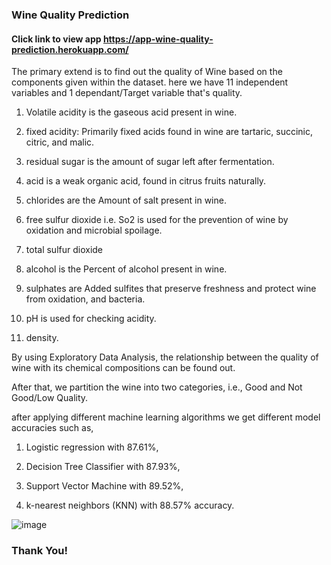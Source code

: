 ### Wine Quality Prediction

#### Click link to view app https://app-wine-quality-prediction.herokuapp.com/

The primary extend is to find out the quality of Wine based on the components given within the dataset.
here we have 11 independent variables and 1 dependant/Target variable that's quality. 

1. Volatile acidity is the gaseous acid present in wine.

2. fixed acidity: Primarily fixed acids found in wine are tartaric, succinic, citric, and malic.

3. residual sugar is the amount of sugar left after fermentation.

4. acid is a weak organic acid, found in citrus fruits naturally.

5. chlorides are the Amount of salt present in wine.

6. free sulfur dioxide i.e. So2 is used for the prevention of wine by oxidation and microbial spoilage.

7. total sulfur dioxide

8. alcohol is the Percent of alcohol present in wine. 

9. sulphates are Added sulfites that preserve freshness and protect wine from oxidation, and bacteria. 

10. pH is used for checking acidity.

11. density.

By using Exploratory Data Analysis, the relationship between the quality of wine with its chemical compositions can be found out.

After that, we partition the wine into two categories, i.e., Good and Not Good/Low Quality.

after applying different machine learning algorithms we get different model accuracies such as,

1. Logistic regression with 87.61%,

2. Decision Tree Classifier with 87.93%,

3. Support Vector Machine with 89.52%,

4. k-nearest neighbors (KNN) with 88.57% accuracy.

![image](https://user-images.githubusercontent.com/86619476/139601676-2c6b50a0-95c8-434e-b215-603eff9a7c02.png)

### Thank You!
